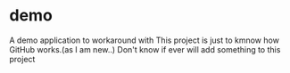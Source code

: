 # demo
A demo application to workaround with
This project is just to kmnow how GitHub works.(as I am new..)
Don't know if ever will add something  to this project
